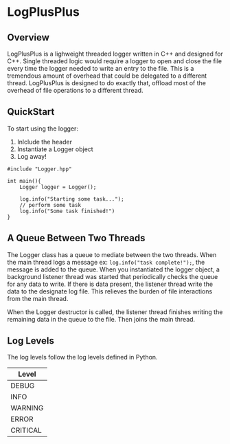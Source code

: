 # LogPlusPlus

## Overview
LogPlusPlus is a lighweight threaded logger written in C\++ and designed for C\++. Single threaded logic would require a logger to open and close the file every time the logger needed to write an entry to the file. This is a tremendous amount of overhead that could be delegated to a different thread. LogPlusPlus is designed to do exactly that, offload most of the overhead of file operations to a different thread.

## QuickStart
To start using the logger:
1. Inlclude the header
2. Instantiate a Logger object
3. Log away!

```
#include "Logger.hpp"

int main(){
	Logger logger = Logger();

    log.info("Starting some task...");
    // perform some task
    log.info("Some task finished!")
}
```

## A Queue Between Two Threads
The Logger class has a queue to mediate between the two threads. When the main thread logs a message ex: `log.info("task complete!");`, the message is added to the queue. When you instantiated the logger object, a background listener thread was started that periodically checks the queue for any data to write. If there is data present, the listener thread write the data to the designate log file. This relieves the burden of file interactions from the main thread.

When the Logger destructor is called, the listener thread finishes writing the remaining data in the queue to the file. Then joins the main thread.

## Log Levels
The log levels follow the log levels defined in Python.

| Level  |
|--------|
|DEBUG   |
|INFO    |
|WARNING |
|ERROR   |
|CRITICAL|